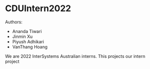 # CDUIntern2022

Authors:
-	Ananda Tiwari
-	Jinmin Xu
-	Piyush Adhikari
-	VanThang Hoang
       
We are 2022 InterSystems Australian interns. This projects our intern project